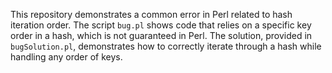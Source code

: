 This repository demonstrates a common error in Perl related to hash iteration order.  The script `bug.pl` shows code that relies on a specific key order in a hash, which is not guaranteed in Perl.  The solution, provided in `bugSolution.pl`, demonstrates how to correctly iterate through a hash while handling any order of keys. 